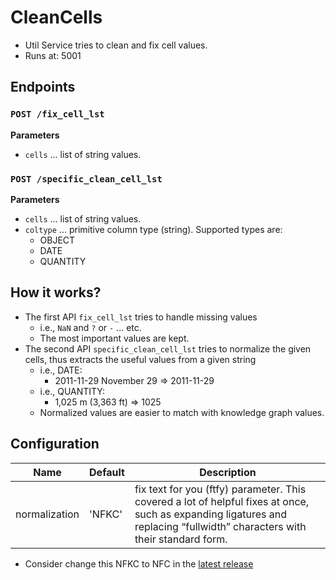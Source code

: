 # CleanCells
 
* Util Service tries to clean and fix cell values. 
* Runs at: 5001

## Endpoints

### `POST /fix_cell_lst`


**Parameters**
* `cells` ... list of string values.

### `POST /specific_clean_cell_lst`
**Parameters**
* `cells` ... list of string values.
* `coltype` ... primitive column type (string). Supported types are:
    * OBJECT
    * DATE
    * QUANTITY

## How it works?
* The first API `fix_cell_lst` tries to handle missing values 
    * i.e., `NaN` and `?` or `-` ... etc.
    * The most important values are kept.
* The second API `specific_clean_cell_lst` tries to normalize the given cells, thus extracts the useful values from a given string
    * i.e., DATE:
        * 2011-11-29 November 29 => 2011-11-29
    * i.e., QUANTITY:
        * 1,025 m (3,363 ft) => 1025
    * Normalized values are easier to match with knowledge graph values.

## Configuration

| Name                  | Default | Description                                                                |
|-----------------------|---------|----------------------------------------------------------------------------|
| normalization | 'NFKC'       | fix text for you (ftfy) parameter. This covered a lot of helpful fixes at once, such as expanding ligatures and replacing “fullwidth” characters with their standard form. |

* Consider change this NFKC to NFC in the [latest release](https://ftfy.readthedocs.io/en/latest/)